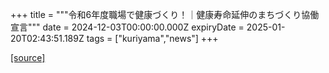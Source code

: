 +++
title = """令和6年度職場で健康づくり！｜健康寿命延伸のまちづくり協働宣言"""
date = 2024-12-03T00:00:00.000Z
expiryDate = 2025-01-20T02:43:51.189Z
tags = ["kuriyama","news"]
+++


[[source]](https://www.town.kuriyama.hokkaido.jp/soshiki/38/29667.html)

